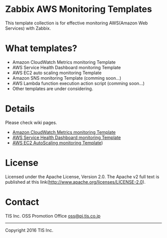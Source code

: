 # Zabbix AWS Monitoring Templates

This template collection is for effective monitoring AWS(Amazon Web Services) with Zabbix.

# What templates?

* Amazon CloudWatch Metrics monitoring Template
* AWS Service Health Dashboard monitoring Template
* AWS EC2 auto scaling monitoring Template
* Amazon SNS monitoring Template (comming soon...)
* AWS Lambda function execution action script (comming soon...) 
* Other templates are under considering.

# Details

Please check wiki pages.

* [Amazon CloudWatch Metrics monitoring Template](https://github.com/tech-sketch/zabbix_aws_template/wiki/Amazon-CloudWatch-Metrics-monitoring-Template)
* [AWS Service Health Dashboard monitoring Template](https://github.com/tech-sketch/zabbix_aws_template/wiki/AWS-Service-Health-Dashboard-monitoring-Template)
* [AWS EC2 AutoScaling monitoring Template](https://github.com/tech-sketch/zabbix_aws_template/wiki/AWS-EC2-AutoScaling-monitoring-Template))

# License

Licensed under the Apache License, Version 2.0.
The Apache v2 full text is published at this link(http://www.apache.org/licenses/LICENSE-2.0).

# Contact

TIS Inc.
OSS Promotion Office
oss@pj.tis.co.jp

---
Copyright 2016 TIS Inc.
